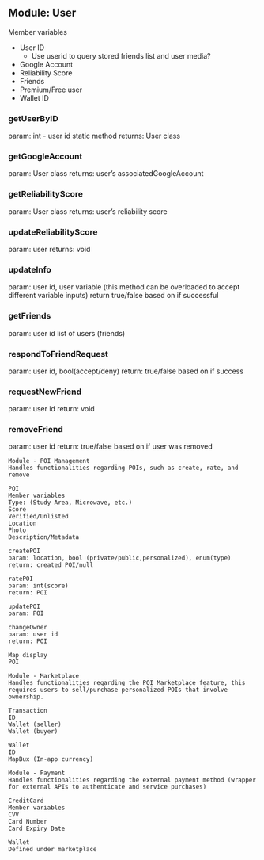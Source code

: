 ## Module: User
Member variables
- User ID
    - Use userid to query stored friends list and user media?
- Google Account
- Reliability Score
- Friends
- Premium/Free user
- Wallet ID

### getUserByID
param: int - user id
static method
returns: User class

### getGoogleAccount
param: User class
returns: user’s associatedGoogleAccount

### getReliabilityScore
param: User class
returns: user’s reliability score

### updateReliabilityScore
param: user
returns: void

### updateInfo 
param: user id, user variable (this method can be overloaded to accept different variable inputs)
return true/false based on if successful

### getFriends
param: user id
list of users (friends)

### respondToFriendRequest
param: user id, bool(accept/deny)
return: true/false based on if success

### requestNewFriend
param: user id
return: void

### removeFriend
param: user id
return: true/false based on if user was removed
```
Module - POI Management
Handles functionalities regarding POIs, such as create, rate, and remove

POI
Member variables
Type: (Study Area, Microwave, etc.)
Score
Verified/Unlisted
Location
Photo
Description/Metadata

createPOI
param: location, bool (private/public,personalized), enum(type)
return: created POI/null

ratePOI
param: int(score)
return: POI

updatePOI
param: POI

changeOwner
param: user id
return: POI

Map display
POI

Module - Marketplace
Handles functionalities regarding the POI Marketplace feature, this requires users to sell/purchase personalized POIs that involve ownership.

Transaction 
ID
Wallet (seller)
Wallet (buyer)

Wallet
ID
MapBux (In-app currency)

Module - Payment
Handles functionalities regarding the external payment method (wrapper for external APIs to authenticate and service purchases)

CreditCard
Member variables
CVV
Card Number
Card Expiry Date

Wallet
Defined under marketplace
